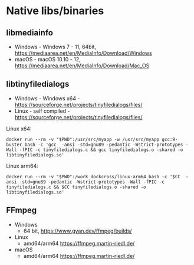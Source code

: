 # Native libs/binaries

## libmediainfo

* Windows - Windows 7 - 11, 64bit, https://mediaarea.net/en/MediaInfo/Download/Windows
* macOS - macOS 10.10 - 12, https://mediaarea.net/en/MediaInfo/Download/Mac_OS

## libtinyfiledialogs

* Windows - Windows x64 - https://sourceforge.net/projects/tinyfiledialogs/files/
* Linux - self compiled - https://sourceforge.net/projects/tinyfiledialogs/files/

Linux x64:

```
docker run --rm -v "$PWD":/usr/src/myapp -w /usr/src/myapp gcc:9-buster bash -c 'gcc  -ansi -std=gnu89 -pedantic -Wstrict-prototypes -Wall -fPIC -c tinyfiledialogs.c && gcc tinyfiledialogs.o -shared -o libtinyfiledialogs.so'
```

Linux arm64:

```
docker run --rm -v "$PWD":/work dockcross/linux-arm64 bash -c '$CC  -ansi -std=gnu89 -pedantic -Wstrict-prototypes -Wall -fPIC -c tinyfiledialogs.c && $CC tinyfiledialogs.o -shared -o libtinyfiledialogs.so'
```

## FFmpeg

* Windows 
  * 64 bit, https://www.gyan.dev/ffmpeg/builds/
* Linux 
  * amd64/arm64 https://ffmpeg.martin-riedl.de/
* macOS
  * amd64/arm64 https://ffmpeg.martin-riedl.de/


